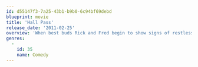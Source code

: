 ```yaml
---
id: d55147f3-7a25-43b1-b9b0-6c94bf69debd
blueprint: movie
title: 'Hall Pass'
release_date: '2011-02-25'
overview: 'When best buds Rick and Fred begin to show signs of restlessness at home, their wives take a bold approach to revitalize their marriages: they grant the guys a "hall pass", one week of freedom to do whatever they want. At first, it seems like a dream come true, but they quickly discover that their expectations of the single life - and themselves - are completely and hilariously out of sync with reality.'
genres:
  -
    id: 35
    name: Comedy
---
```

